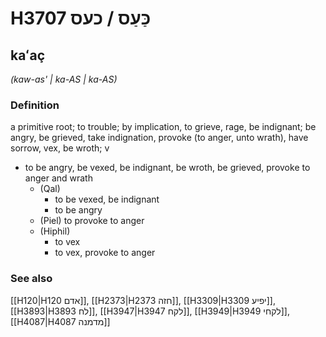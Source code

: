 # H3707 כַּעַס / כעס

## kaʻaç

_(kaw-as' | ka-AS | ka-AS)_

### Definition

a primitive root; to trouble; by implication, to grieve, rage, be indignant; be angry, be grieved, take indignation, provoke (to anger, unto wrath), have sorrow, vex, be wroth; v

- to be angry, be vexed, be indignant, be wroth, be grieved, provoke to anger and wrath
  - (Qal)
    - to be vexed, be indignant
    - to be angry
  - (Piel) to provoke to anger
  - (Hiphil)
    - to vex
    - to vex, provoke to anger

### See also

[[H120|H120 אדם]], [[H2373|H2373 חזה]], [[H3309|H3309 יפיע]], [[H3893|H3893 לח]], [[H3947|H3947 לקח]], [[H3949|H3949 לקחי]], [[H4087|H4087 מדמנה]]

